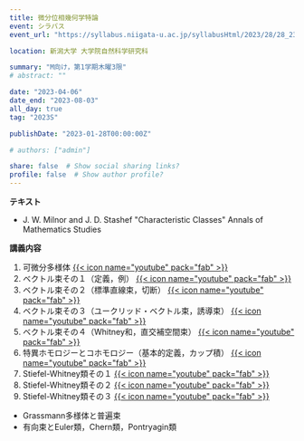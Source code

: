 ```yaml
---
title: 微分位相幾何学特論
event: シラバス
event_url: "https://syllabus.niigata-u.ac.jp/syllabusHtml/2023/28/28_230F3163_ja_JP.html"

location: 新潟大学 大学院自然科学研究科

summary: "M向け，第1学期木曜3限"
# abstract: ""

date: "2023-04-06"
date_end: "2023-08-03"
all_day: true
tag: "2023S"

publishDate: "2023-01-28T00:00:00Z"

# authors: ["admin"]

share: false  # Show social sharing links?
profile: false  # Show author profile?
---
```

**テキスト**
- J. W. Milnor and J. D. Stashef "Characteristic Classes" Annals of Mathematics Studies

**講義内容**
1. 可微分多様体
	[{{< icon name="youtube" pack="fab" >}}](https://youtu.be/qwZcJfz-5zM)
2. ベクトル束その１（定義，例）
	[{{< icon name="youtube" pack="fab" >}}](https://youtu.be/1DR3CIgUQdo)
3. ベクトル束その２（標準直線束，切断）
	[{{< icon name="youtube" pack="fab" >}}](https://youtu.be/uv_nfuRVr34)
4. ベクトル束その３（ユークリッド・ベクトル束，誘導束）
	[{{< icon name="youtube" pack="fab" >}}](https://youtu.be/nJxyOKU3aB4)
5. ベクトル束その４（Whitney和，直交補空間束）
	[{{< icon name="youtube" pack="fab" >}}](https://youtu.be/9ia4yKVCjLQ)
6. 特異ホモロジーとコホモロジー（基本的定義，カップ積）
	[{{< icon name="youtube" pack="fab" >}}](https://youtu.be/vwW-yCSydwU)
7. Stiefel-Whitney類その１
	[{{< icon name="youtube" pack="fab" >}}](https://youtu.be/dlIR8Bnzx3A)
8. Stiefel-Whitney類その２
	[{{< icon name="youtube" pack="fab" >}}](https://youtu.be/2F_fwvNxJeg)
9. Stiefel-Whitney類その３
	[{{< icon name="youtube" pack="fab" >}}](https://youtu.be/V0-pwf0547Y)
- Grassmann多様体と普遍束
- 有向束とEuler類，Chern類，Pontryagin類
